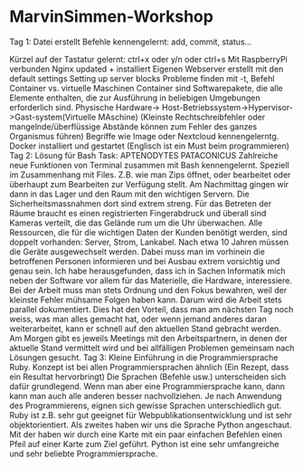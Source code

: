 # MarvinSimmen-Workshop
Tag 1:
Datei erstellt
Befehle kennengelernt: add, commit, status...

Kürzel auf der Tastatur gelernt: ctrl+x oder y/n oder ctrl+s
Mit RaspberryPi verbunden
Nginx updated + installiert
Eigenen Webserver erstellt mit den default settings
Setting up server blocks
Probleme finden mit -t, Befehl
Container vs. virtuelle Maschinen
Container sind Softwarepakete, die alle Elemente enthalten, die zur Ausführung in beliebigen Umgebungen erforderlich sind.
Physische Hardware-> Host-Betriebssystem->Hypervisor->Gast-system(Virtuelle MAschine)
(Kleinste Rechtschreibfehler oder mangelnde/überflüssige Abstände können zum Fehler des ganzes Organismus führen)
Begriffe wie Image oder Nextcloud kennengelerntg.
Docker installiert und gestartet
(Englisch ist ein Must beim programmieren)
Tag 2:
Lösung für Bash Task: APTENODYTES PATACONICUS
Zahlreiche neue Funktionen von Terminal zusammen mit Bash kennengelernt.
Speziell im Zusammenhang mit Files. Z.B. wie man Zips öffnet, oder bearbeitet oder überhaupt zum Bearbeiten zur Verfügung stellt.
Am Nachmittag gingen wir dann in das Lager und den Raum mit den wichtigen Servern. Die Sicherheitsmassnahmen dort sind extrem streng.
Für das Betreten der Räume braucht es einen registrierten Fingerabdruck und überall sind Kameras verteilt, die das Gelände rum um die Uhr überwachen.
Alle Ressourcen, die für die wichtigen Daten der Kunden benötigt werden, sind doppelt vorhanden: Server, Strom, Lankabel.
Nach etwa 10 Jahren müssen die Geräte ausgewechselt werden. Dabei muss man im vorhinein die betroffenen Personen informieren und bei Ausbau extrem vorsichtig und genau sein.
Ich habe herausgefunden, dass ich in Sachen Informatik mich neben der Software vor allem für das Materielle, die Hardware, interessiere.
Bei der Arbeit muss man stets Ordnung und den Fokus bewahren, weil der kleinste Fehler mühsame Folgen haben kann.
Darum wird die Arbeit stets parallel dokumentiert.
Dies hat den Vorteil, dass man am nächsten Tag noch weiss, was man alles gemacht hat, oder wenn jemand anderes daran weiterarbeitet, kann er schnell auf den aktuellen Stand gebracht werden.
Am Morgen gibt es jeweils Meetings mit den Arbeitspartnern, in denen der aktuelle Stand vermittelt wird und bei allfälligen Problemen gemeinsam nach Lösungen gesucht.
Tag 3:
Kleine Einführung in die Programmiersprache Ruby. Konzept ist bei allen Programmiersprachen ähnlich (Ein Rezept, dass ein Resultat hervorbringt)
Die Sprachen (Befehle usw.) unterscheiden sich dafür grundlegend. Wenn man aber eine Programmiersprache kann, dann kann man auch alle anderen besser nachvollziehen.
Je nach Anwendung des Programmierens, eignen sich gewisse Sprachen unterschiedlich gut.
Ruby ist z.B. sehr gut geeignet für Webpublikationsentwicklung und ist sehr objektorientiert.
Als zweites haben wir uns die Sprache Python angeschaut. Mit der haben wir durch eine Karte mit ein paar einfachen Befehlen einen Pfeil auf einer Karte zum Ziel geführt.
Python ist eine sehr umfangreiche und sehr beliebte Programmiersprache.
